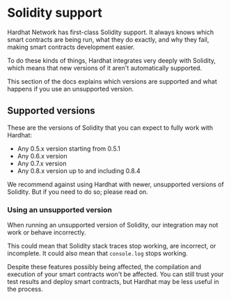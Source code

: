 # Solidity support

Hardhat Network has first-class Solidity support. It always knows which smart contracts are
being run, what they do exactly, and why they fail, making smart contracts development easier.

To do these kinds of things, Hardhat integrates very deeply with Solidity, which means that new
versions of it aren't automatically supported.

This section of the docs explains which versions are supported and what happens if you use
an unsupported version.

## Supported versions

These are the versions of Solidity that you can expect to fully work with Hardhat:

- Any 0.5.x version starting from 0.5.1
- Any 0.6.x version
- Any 0.7.x version
- Any 0.8.x version up to and including 0.8.4

We recommend against using Hardhat with newer, unsupported versions of Solidity. But if
you need to do so; please read on.

### Using an unsupported version

When running an unsupported version of Solidity, our integration may not work or behave
incorrectly.

This could mean that Solidity stack traces stop working, are incorrect, or incomplete. It
could also mean that `console.log` stops working.

Despite these features possibly being affected, the compilation and execution of your smart 
contracts won't be affected. You can still trust your test results and deploy smart contracts, 
but Hardhat may be less useful in the process.
